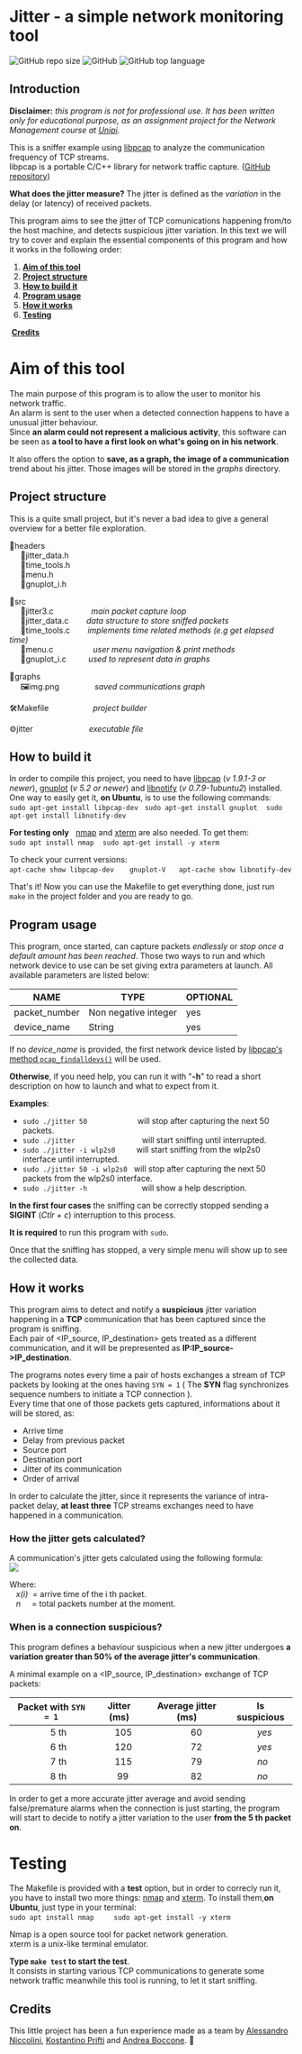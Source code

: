 # Jitter - a simple network monitoring tool        
![GitHub repo size](https://img.shields.io/github/repo-size/Crostatus/Jitter) ![GitHub](https://img.shields.io/github/license/Crostatus/Jitter) ![GitHub top language](https://img.shields.io/github/languages/top/Crostatus/Jitter?color=red)

 ## Introduction   
 **Disclaimer:** *this program is not for professional use. It has been written only for educational purpose, as an assignment project for the Network Management course at [Unipi](https://di.unipi.it/).*

This is a sniffer example using [libpcap](https://www.tcpdump.org/manpages/pcap.3pcap.html) to analyze the communication frequency of TCP streams.    
libpcap is a portable C/C++ library for network traffic capture. ([GitHub repository](https://github.com/the-tcpdump-group/libpcap))

**What does the jitter measure?** The jitter is defined as the *variation* in the delay (or latency) of received packets.

This program aims to see the jitter of TCP comunications happening from/to the host machine, and detects suspicious jitter variation.
In this text we will try to cover and explain the essential components of this program and how it works in the following order:
 1. **[Aim of this tool](#aim-of-this-tool)**
 2. **[Project structure](#project-structure)**
 3. **[How to build it](#how-to-build-it)**
 4. **[Program usage](#program-usage)**   
 5. **[How it works](#how-it-works)**
 6. **[Testing](#testing)**

 &nbsp;**[Credits](#credits)**

 # Aim of this tool  
 The main purpose of this program is to allow the user to monitor his network traffic.    
 An alarm is sent to the user when a detected connection happens to have a unusual jitter behaviour.    
 Since **an alarm could not represent a malicious activity**, this software can be seen as **a tool to have a first look on what's going on in his network**.    

 It also offers the option to **save, as a graph, the image of a communication** trend about his jitter. Those images will be stored in the *graphs* directory.

 ## Project structure
This is a quite small project, but it's never a bad idea to give a general overview for a better file exploration.     

📁headers    
&nbsp;&nbsp;&nbsp;&nbsp;&nbsp;📃jitter_data.h    
&nbsp;&nbsp;&nbsp;&nbsp;&nbsp;📃time_tools.h    
&nbsp;&nbsp;&nbsp;&nbsp;&nbsp;📃menu.h    
&nbsp;&nbsp;&nbsp;&nbsp;&nbsp;📃gnuplot_i.h    

📁src    
&nbsp;&nbsp;&nbsp;&nbsp;&nbsp;📃jitter3.c &nbsp;&nbsp;&nbsp;&nbsp;&nbsp;&nbsp;&nbsp;&nbsp;&nbsp;&nbsp;&nbsp;&nbsp;&nbsp;&nbsp;&nbsp; *main packet capture loop*   
&nbsp;&nbsp;&nbsp;&nbsp;&nbsp;📃jitter_data.c &nbsp;&nbsp;&nbsp;&nbsp;&nbsp;&nbsp;  *data structure to store sniffed packets*    
&nbsp;&nbsp;&nbsp;&nbsp;&nbsp;📃time_tools.c  &nbsp;&nbsp;&nbsp;&nbsp;&nbsp;&nbsp; *implements time related methods (e.g get elapsed time)*    
&nbsp;&nbsp;&nbsp;&nbsp;&nbsp;📃menu.c &nbsp;&nbsp;&nbsp;&nbsp;&nbsp;&nbsp;&nbsp;&nbsp;&nbsp;&nbsp;&nbsp;&nbsp;&nbsp;&nbsp;&nbsp;&nbsp; *user menu navigation & print methods*    
&nbsp;&nbsp;&nbsp;&nbsp;&nbsp;📃gnuplot_i.c&nbsp;&nbsp;&nbsp;&nbsp;&nbsp;&nbsp;&nbsp;&nbsp;&nbsp;&nbsp;*used to represent data in graphs*    

📁graphs    
&nbsp;&nbsp;&nbsp;&nbsp;&nbsp;🖼img.png&nbsp;&nbsp;&nbsp;&nbsp;&nbsp;&nbsp;&nbsp;&nbsp;&nbsp;&nbsp;&nbsp;&nbsp;&nbsp;&nbsp;&nbsp;&nbsp;*saved communications graph*

🛠️Makefile &nbsp;&nbsp;&nbsp;&nbsp;&nbsp;&nbsp;&nbsp;&nbsp;&nbsp;&nbsp;&nbsp;&nbsp;&nbsp;&nbsp;&nbsp;&nbsp;&nbsp;&nbsp; *project builder*  

⚙️jitter &emsp;&emsp;&emsp;&emsp;&emsp;&emsp;&nbsp;&nbsp; *executable file*  

## How to build it
In order to compile this project, you need to have [libpcap](https://github.com/the-tcpdump-group/libpcap) (*v 1.9.1-3 or newer*), [gnuplot](http://www.gnuplot.info/) (*v 5.2 or newer*) and [libnotify](https://developer.gnome.org/libnotify/0.7/) (*v 0.7.9-1ubuntu2*) installed.    
One way to easily get it, **on Ubuntu**, is to use the following commands:    
`sudo apt-get install libpcap-dev`&nbsp;&nbsp;&nbsp;`sudo apt-get install gnuplot`&nbsp;&nbsp;&nbsp; `sudo apt-get install libnotify-dev`    

**For testing only** &nbsp; [nmap](https://nmap.org/nping/) and [xterm](https://linux.die.net/man/1/xterm) are also needed. To get them:    
`sudo apt install nmap` &nbsp;&nbsp; `sudo apt-get install -y xterm`



To check your current versions:    
`apt-cache show libpcap-dev` &nbsp;&nbsp;&nbsp;	&nbsp;&nbsp;`gnuplot-V`&nbsp;&nbsp;&nbsp;&nbsp;&nbsp; `apt-cache show libnotify-dev`

That's it! Now you can use the Makefile to get everything done, just run `make` in the project folder and you are ready to go.     

## Program usage
This program, once started, can capture packets *endlessly* or *stop once a default amount has been reached*.
Those two ways to run and which network device to use can be set giving extra parameters at launch. All available parameters are listed below:

|NAME                |TYPE                       |OPTIONAL                         |
|----------------|-------------------------------|-----------------------------|
|packet_number|Non negative integer            |yes         |    
|device_name| String            |yes         |

If no *device_name* is provided, the first network device listed by [libpcap's method `pcap_findalldevs()`](https://www.tcpdump.org/manpages/pcap_findalldevs.3pcap.html) will be used.

**Otherwise**, if you need help, you can run it with "**-h**" to read a short description on how to launch and what to expect from it.

**Examples**:    
- `sudo ./jitter 50` &emsp;&emsp;&emsp;&emsp;&emsp;&nbsp;&nbsp;&nbsp; will stop after capturing the next 50 packets.    
- `sudo ./jitter`&emsp;&emsp;&emsp;&emsp;&nbsp;&nbsp;&nbsp;&nbsp;&nbsp;&nbsp;&nbsp;&nbsp;&nbsp;&nbsp;&nbsp;&nbsp;&nbsp;&nbsp;&nbsp; will start sniffing until interrupted.    
- `sudo ./jitter -i wlp2s0`&emsp;&nbsp;&nbsp;&nbsp;&nbsp;&nbsp; will start sniffing from the wlp2s0 interface until interrupted.
- `sudo ./jitter 50 -i wlp2s0` &nbsp; will stop after capturing the next 50 packets from the wlp2s0 interface.  
- `sudo ./jitter -h` &emsp;&emsp;&emsp;&nbsp;&nbsp;&nbsp;&nbsp;&nbsp;&nbsp;&nbsp;&nbsp;&nbsp;&nbsp;&nbsp;&nbsp; will show a help description.

**In the first four cases** the sniffing can be correctly stopped sending a **SIGINT** (*Ctlr + c*) interruption to this process.

**It is required** to run this program with `sudo`.

Once that the sniffing has stopped, a very simple menu will show up to see the collected data.   

## How it works
This program aims to detect and notify a **suspicious** jitter variation happening in a **TCP** communication that has been captured since the program is sniffing.    
Each pair of <IP_source, IP_destination> gets treated as a different communication, and it will be prepresented as **IP:IP_source->IP_destination**.    

The programs notes every time a pair of hosts exchanges a stream of TCP packets by looking at the ones having `SYN = 1` ( The **SYN** flag synchronizes sequence numbers to initiate a TCP connection ).    
Every time that one of those packets gets captured, informations about it will be stored, as:    
- Arrive time    
- Delay from previous packet
- Source port
- Destination port
- Jitter of its communication
- Order of arrival

In order to calculate the jitter, since it represents the variance of intra-packet delay, **at least three** TCP streams exchanges need to have happened in a communication.  

### How the jitter gets calculated?  
A communication's jitter gets calculated using the following formula:  
<img src="https://latex.codecogs.com/gif.latex?\dpi{200}&space;\bg_white&space;\fn_jvn&space;\LARGE&space;jitter&space;=&space;sum(|x(i)&space;-&space;x(i-1)|)&space;/&space;(n-1))">    

Where:   
&nbsp;&nbsp;&nbsp;*x(i)*&nbsp;&nbsp;= arrive time of the i th packet.    
&nbsp;&nbsp;&nbsp;*n* &nbsp;&nbsp;&nbsp;&nbsp;= total packets number at the moment.

### When is a connection suspicious?    
This program defines a behaviour suspicious when a new jitter undergoes **a variation greater than 50% of the average jitter's communication**.    

A minimal example on a <IP_source, IP_destination> exchange of TCP packets:    

|Packet with `SYN = 1`              |Jitter (ms)                       | Average jitter (ms)| Is suspicious         |           
|----------------|-------------------------------|-----------------------------|--------------------|
&nbsp;&nbsp;&nbsp;&nbsp;&nbsp;&nbsp;&nbsp;&nbsp;&nbsp;&nbsp;&nbsp;&nbsp;&nbsp;&nbsp;&nbsp;5 th    |&nbsp;&nbsp;&nbsp;&nbsp;&nbsp;&nbsp;    105    | &nbsp;&nbsp;&nbsp;&nbsp;&nbsp;&nbsp;&nbsp;&nbsp;&nbsp;&nbsp;&nbsp;&nbsp;&nbsp;&nbsp;&nbsp;&nbsp;&nbsp;60                    | &nbsp;&nbsp;&nbsp;&nbsp;&nbsp;&nbsp;&nbsp;&nbsp;&nbsp;&nbsp;*yes*
&nbsp;&nbsp;&nbsp;&nbsp;&nbsp;&nbsp;&nbsp;&nbsp;&nbsp;&nbsp;&nbsp;&nbsp;&nbsp;&nbsp;&nbsp;6 th		            |  &nbsp;&nbsp;&nbsp;&nbsp;&nbsp;&nbsp;&nbsp;120     |     &nbsp;&nbsp;&nbsp;&nbsp;&nbsp;&nbsp;&nbsp;&nbsp;&nbsp;&nbsp;&nbsp;&nbsp;&nbsp;&nbsp;&nbsp;&nbsp;&nbsp;72        |&nbsp;&nbsp;&nbsp;&nbsp;&nbsp;&nbsp;&nbsp;&nbsp;&nbsp;&nbsp;*yes*
| &nbsp;&nbsp;&nbsp;&nbsp;&nbsp;&nbsp;&nbsp;&nbsp;&nbsp;&nbsp;&nbsp;&nbsp;&nbsp;&nbsp;&nbsp;7 th| &nbsp;&nbsp;&nbsp;&nbsp;&nbsp;&nbsp;&nbsp;115            | &nbsp;&nbsp;&nbsp;&nbsp;&nbsp;&nbsp;&nbsp;&nbsp;&nbsp;&nbsp;&nbsp;&nbsp;&nbsp;&nbsp;&nbsp;&nbsp;&nbsp;79       |&nbsp;&nbsp;&nbsp;&nbsp;&nbsp;&nbsp;&nbsp;&nbsp;&nbsp; *no* |
  &nbsp;&nbsp;&nbsp;&nbsp;&nbsp;&nbsp;&nbsp;&nbsp;&nbsp;&nbsp;&nbsp;&nbsp;&nbsp;&nbsp;&nbsp;8 th         | &nbsp;&nbsp;&nbsp;&nbsp;&nbsp;&nbsp;&nbsp; 99 | &nbsp;&nbsp;&nbsp;&nbsp;&nbsp;&nbsp;&nbsp;&nbsp;&nbsp;&nbsp;&nbsp;&nbsp;&nbsp;&nbsp;&nbsp;&nbsp;&nbsp;82 |&nbsp;&nbsp;&nbsp;&nbsp;&nbsp;&nbsp;&nbsp;&nbsp;&nbsp; *no*    

In order to get a more accurate jitter average and avoid sending false/premature alarms when the connection is just starting, the program will start to decide to notify a jitter variation to the user **from the 5 th packet on**.    

# Testing
The Makefile is provided with a **test** option, but in order to correcly run it, you have to install two more things: [nmap](https://nmap.org/nping/) and [xterm](https://linux.die.net/man/1/xterm).
To install them,**on Ubuntu**, just type in your terminal:    
`sudo apt install nmap` &nbsp;&nbsp;&nbsp;&nbsp;&nbsp;&nbsp;&nbsp; `sudo apt-get install -y xterm`    

Nmap is a open source tool for packet network generation.    
xterm is a unix-like terminal emulator.

**Type `make test` to start the test**.    
It consists in starting various TCP communications to generate some network traffic meanwhile this tool is running, to let it start sniffing.





## Credits    
This little project has been a fun experience made as a team by [Alessandro Niccolini](https://github.com/alexnicco98), [Kostantino Prifti](https://github.com/Elkosta) and [Andrea Boccone](https://github.com/Crostatus).  🍻  
